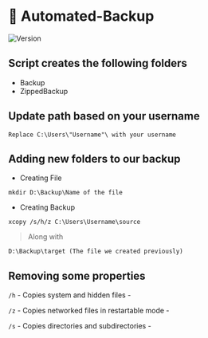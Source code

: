 # 💾 Automated-Backup
<p>
  <img alt="Version" src="https://img.shields.io/badge/version-1.1.3-red.svg?cacheSeconds=2592000" />
</p>

## Script creates the following folders

- Backup
- ZippedBackup

## Update path based on your username

```
Replace C:\Users\"Username"\ with your username
```

## Adding new folders to our backup

- Creating File
```
mkdir D:\Backup\Name of the file
```
- Creating Backup
```
xcopy /s/h/z C:\Users\Username\source
```
> Along with 
```
D:\Backup\target (The file we created previously)
```
## Removing some properties

```/h```  - Copies system and hidden files - 

```/z``` - Copies networked files in restartable mode -

```/s``` -  Copies directories and subdirectories -
